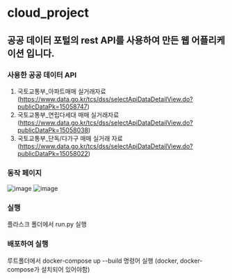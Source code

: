 # cloud_project

## 공공 데이터 포털의 rest API를 사용하여 만든 웹 어플리케이션 입니다.

### 사용한 공공 데이터 API
1.  국토교통부_아파트매매 실거래자료 
(https://www.data.go.kr/tcs/dss/selectApiDataDetailView.do?publicDataPk=15058747)
2. 국토교통부_연립다세대 매매 실거래자료 
(https://www.data.go.kr/tcs/dss/selectApiDataDetailView.do?publicDataPk=15058038)
3. 국토교통부_단독/다가구 매매 실거래 자료 
(https://www.data.go.kr/tcs/dss/selectApiDataDetailView.do?publicDataPk=15058022)

### 동작 페이지
![image](https://user-images.githubusercontent.com/31751481/102386552-88953180-4012-11eb-8c35-4483761f3480.png)
![image](https://user-images.githubusercontent.com/31751481/102386595-96e34d80-4012-11eb-8fd6-bfca4256d9e4.png)


### 실행
플라스크 폴더에서 run.py 실행

### 배포하여 실행
루트폴더에서 
docker-compose up --build
명령어 실행 (docker, docker-compose가 설치되어 있어야함)



